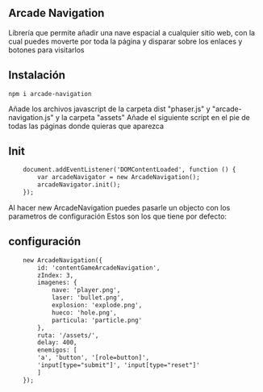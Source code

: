 ## Arcade Navigation

Librería que permite añadir una nave espacial a cualquier sitio web, con la cual puedes moverte por toda la página y disparar sobre los enlaces y botones para visitarlos

## Instalación

```
npm i arcade-navigation
```

Añade los archivos javascript de la carpeta dist "phaser.js" y "arcade-navigation.js" y la carpeta "assets"
Añade el siguiente script en el pie de todas las páginas donde quieras que aparezca

## Init
```html
    document.addEventListener('DOMContentLoaded', function () {
        var arcadeNavigator = new ArcadeNavigation();
        arcadeNavigator.init();
    });
```

Al hacer new ArcadeNavigation puedes pasarle un objecto con los parametros de configuración
Estos son los que tiene por defecto:

## configuración
```html
    new ArcadeNavigation({
        id: 'contentGameArcadeNavigation',
        zIndex: 3,
        imagenes: {
            nave: 'player.png',
            laser: 'bullet.png',
            explosion: 'explode.png',
            hueco: 'hole.png',
            particula: 'particle.png'
        },
        ruta: '/assets/',
        delay: 400,
        enemigos: [
        'a', 'button', '[role=button]',
        'input[type="submit"]', 'input[type="reset"]'
        ]
    });
```